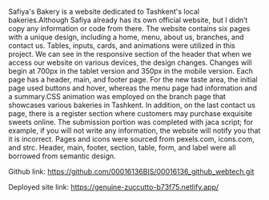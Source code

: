 Safiya's Bakery is a website dedicated to Tashkent's local bakeries.Although Safiya already has its own official website, but I didn’t copy any information or code from there. The website contains six pages with a unique design, including a home, menu, about us, branches, and contact us. Tables, inputs, cards, and animations were utilized in this project. We can see in the responsive section of the header that when we access our website on various devices, the design changes. Changes will begin at 700px in the tablet version and 350px in the mobile version. Each page has a header, main, and footer page. For the new taste area, the initial page used buttons and hover, whereas the menu page had information and a summary.CSS animation was employed on the branch page that showcases various bakeries in Tashkent. In addition, on the last contact us page, there is a register section where customers may purchase exquisite sweets online. The submission portion was completed with jaca script; for example, if you will not write any information, the website will notify you that it is incorrect. Pages and icons were sourced from pexels.com, icons.com, and strc. Header, main, footer, section, table, form, and label were all borrowed from semantic design.



Github link:
 https://github.com/00016136BIS/00016136_github_webtech.git

Deployed site link:
https://genuine-zuccutto-b73f75.netlify.app/
